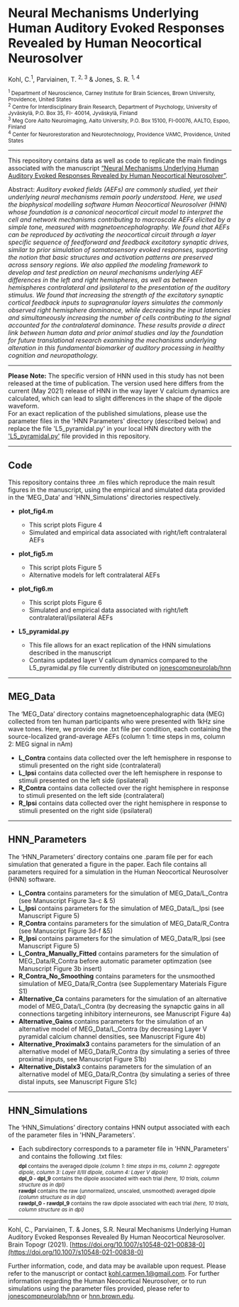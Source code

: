 # Neural Mechanisms Underlying Human Auditory Evoked Responses Revealed by Human Neocortical Neurosolver

Kohl, C.<sup>1</sup>, Parviainen, T. <sup>2, 3</sup> & Jones, S. R. <sup>1, 4</sup>  
   
<sup><sup>1</sup> Department of Neuroscience, Carney Institute for Brain Sciences, Brown University, Providence, United States  
<sup>2</sup> Centre for Interdisciplinary Brain Research, Department of Psychology, University of Jyväskylä, P.O. Box 35, FI- 40014, Jyväskylä, Finland  
<sup>3</sup> Meg Core Aalto Neuroimaging, Aalto University, P.O. Box 15100, FI-00076, AALTO, Espoo, Finland  
<sup>4</sup> Center for Neurorestoration and Neurotechnology, Providence VAMC, Providence, United States</sup>  

***
This repository contains data as well as code to replicate the main findings associated with the manuscript [“Neural Mechanisms Underlying Human Auditory Evoked Responses Revealed by Human Neocortical Neurosolver”](https://doi.org/10.1007/s10548-021-00838-0). 

Abstract:
*Auditory evoked fields (AEFs) are commonly studied, yet their underlying neural mechanisms remain poorly understood. Here, we used the biophysical modelling software Human Neocortical Neurosolver (HNN) whose foundation is a canonical neocortical circuit model to interpret the cell and network mechanisms contributing to macroscale AEFs elicited by a simple tone, measured with magnetoencephalography. We found that AEFs can be reproduced by activating the neocortical circuit through a layer specific sequence of feedforward and feedback excitatory synaptic drives, similar to prior simulation of somatosensory evoked responses, supporting the notion that basic structures and activation patterns are preserved across sensory regions. We also applied the modeling framework to develop and test prediction on neural mechanisms underlying AEF differences in the left and right hemispheres, as well as between hemispheres contralateral and ipsilateral to the presentation of the auditory stimulus. We found that increasing the strength of the excitatory synaptic cortical feedback inputs to supragranular layers simulates the commonly observed right hemisphere dominance, while decreasing the input latencies and simultaneously increasing the number of cells contributing to the signal accounted for the contralateral dominance. These results provide a direct link between human data and prior animal studies and lay the foundation for future translational research examining the mechanisms underlying alteration in this fundamental biomarker of auditory processing in healthy cognition and neuropathology.*  
  

***

**Please Note:** The specific version of HNN used in this study has not been released at the time of publication. The version used here differs from the current (May 2021) release of HNN in the way layer V calcium dynamics are calculated, which can lead to slight differences in the shape of the dipole waveform.  
For an exact replication of the published simulations, please use the parameter files in the 'HNN Parameters' directory (described below) and replace the file  'L5_pyramidal.py' in your local HNN directory with the ['L5_pyramidal.py'](https://github.com/kohl-carmen/HNN-AEF/blob/main/L5_pyramidal.py) file provided in this repository.

***
## Code
This repository contains three .m files which reproduce the main result figures in the manuscript, using the empirical and simulated data provided in the ‘MEG_Data’ and 'HNN_Simulations' directories respectively.
 *	**plot_fig4.m**
    *	This script plots Figure 4
    *   Simulated and empirical data associated with right/left contralateral AEFs
     
*	**plot_fig5.m**
    *	This script plots Figure 5
    *   Alternative models for left contralateral AEFs
    
* **plot_fig6.m**  
    *	This script plots Figure 6
    *   Simulated and empirical data associated with right/left contralateral/ipsilateral AEFs 

* **L5_pyramidal.py**  
    *	This file allows for an exact replication of the HNN simulations described in the manuscript 
    *   Contains updated layer V calicum dynamics compared to the L5_pyramidal.py file currently distributed on [jonescompneurolab/hnn](https://github.com/jonescompneurolab/hnn)
    

***
## MEG_Data
The ‘MEG_Data’ directory contains magnetoencephalographic data (MEG) collected from ten human participants who were presented with 1kHz sine wave tones. 
Here, we provide one .txt file per condition, each containing the source-localized grand-average AEFs (column 1: time steps in ms, column 2: MEG signal in nAm)
*	<span>**L_Contra**</span> contains data collected over the left hemisphere in response to stimuli presented on the right side (contralateral)
*	<span>**L_Ipsi**</span> contains data collected over the left hemisphere in response to stimuli presented on the left side   (ipsilateral)
*	<span>**R_Contra**</span> contains data collected over the right hemisphere in response to stimuli presented on the left side (contralateral)
*	<span>**R_Ipsi**</span> contains data collected over the right hemisphere in response to stimuli presented on the right side (ipsilateral)
***
## HNN_Parameters
The ‘HNN_Parameters’ directory contains one .param file per for each simulation that generated a figure in the paper. Each file contains all parameters required for a simulation in the Human Neocortical Neurosolver (HNN) software.
*	<span>**L_Contra**</span> contains parameters for the simulation of MEG_Data/L_Contra (see Manuscript Figure 3a-c & 5)
*	<span>**L_Ipsi**</span> contains parameters for the simulation of MEG_Data/L_Ipsi (see Manuscript Figure 5)
*	<span>**R_Contra**</span> contains parameters for the simulation of MEG_Data/R_Contra (see Manuscript Figure 3d-f &5)
*	<span>**R_Ipsi**</span> contains parameters for the simulation of MEG_Data/R_Ipsi (see Manuscript Figure 5)
*	<span>**L_Contra_Manually_Fitted**</span> contains parameters for the simulation of MEG_Data/R_Contra before automatic parameter optimzation (see Manuscript Figure 3b insert)
*	<span>**R_Contra_No_Smoothing**</span> contains parameters for the unsmoothed simulation of MEG_Data/R_Contra (see Supplementary Materials Figure S1)
*	<span>**Alternative_Ca**</span> contains parameters for the simulation of an alternative model of MEG_Data/L_Contra (by decreasing the synapctic gains in all connections targeting inhibitory interneurons, see Manuscript Figure 4a)
*	<span>**Alternative_Gains**</span> contains parameters for the simulation of an alternative model of MEG_Data/L_Contra (by decreasing Layer V pyramidal calcium channel densities, see Manuscript Figure 4b)
*	<span>**Alternative_Proximalx3**</span> contains parameters for the simulation of an alternative model of MEG_Data/R_Contra (by simulating a series of three proximal inputs, see Manuscript Figure S1b)
*	<span>**Alternative_Distalx3**</span> contains parameters for the simulation of an alternative model of MEG_Data/R_Contra (by simulating a series of three distal inputs, see Manuscript Figure S1c)
***
## HNN_Simulations
The ‘HNN_Simulations’ directory contains HNN output associated with each of the parameter files in 'HNN_Parameters'.
*	Each subdirectory corresponds to a parameter file in 'HNN_Parameters' and contains the following .txt files:  
    <sub> **dpl**	contains the averaged dipole *(column 1: time steps in ms, column 2: aggregate dipole, column 3: Layer II/III dipole, column 4: Layer V dipole)*   
     **dpl_0 - dpl_9**	contains the dipole associated with each trial *(here, 10 trials, column structure as in dpl)*   
     **rawdpl**	contains the raw (unnormalized, unscaled, unsmoothed) averaged dipole *(column structure as in dpl)*   
     **rawdpl_0 - rawdpl_9**	contains the raw dipole associated with each trial *(here, 10 trials, column structure as in dpl)*        </sub> 

***
Kohl, C., Parviainen, T. & Jones, S.R. Neural Mechanisms Underlying Human Auditory Evoked Responses Revealed By Human Neocortical Neurosolver. Brain Topogr (2021). [https://doi.org/10.1007/s10548-021-00838-0](https://doi.org/10.1007/s10548-021-00838-0)

Further information, code, and data may be available upon request. 
Please refer to the manuscript or contact kohl.carmen.1@gmail.com. 
For further information regarding the Human Neocortical Neurosolver, or to run simulations using the parameter files provided,
please refer to [jonescompneurolab/hnn](https://github.com/jonescompneurolab/hnn) or [hnn.brown.edu](https://hnn.brown.edu/).

